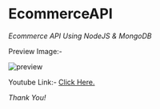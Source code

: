 # EcommerceAPI
<i>Ecommerce API Using NodeJS &amp; MongoDB</i>


Preview Image:-

![preview](https://user-images.githubusercontent.com/70429983/135652599-c942f6f5-a6b3-4776-9ada-3e2c7c4ef759.PNG)


Youtube Link:- <a href="https://youtu.be/g9IfvGqkXMQ">Click Here.</a>

<i>Thank You!</i>
